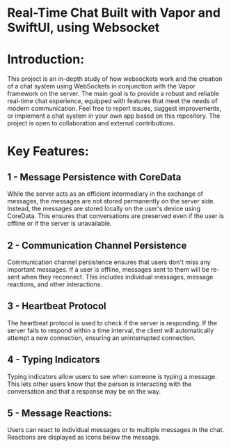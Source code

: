 # Real-Time Chat Built with Vapor and SwiftUI, using Websocket

# Introduction:
This project is an in-depth study of how websockets work and the creation of a chat system using WebSockets in conjunction with the Vapor framework on the server. The main goal is to provide a robust and reliable real-time chat experience, equipped with features that meet the needs of modern communication. Feel free to report issues, suggest improvements, or implement a chat system in your own app based on this repository. The project is open to collaboration and external contributions.

# Key Features:

## 1 - Message Persistence with CoreData
While the server acts as an efficient intermediary in the exchange of messages, the messages are not stored permanently on the server side. Instead, the messages are stored locally on the user's device using CoreData. This ensures that conversations are preserved even if the user is offline or if the server is unavailable.

## 2 - Communication Channel Persistence
Communication channel persistence ensures that users don't miss any important messages. If a user is offline, messages sent to them will be re-sent when they reconnect. This includes individual messages, message reactions, and other interactions.

## 3 - Heartbeat Protocol
The heartbeat protocol is used to check if the server is responding. If the server fails to respond within a time interval, the client will automatically attempt a new connection, ensuring an uninterrupted connection.

## 4 - Typing Indicators
Typing indicators allow users to see when someone is typing a message. This lets other users know that the person is interacting with the conversation and that a response may be on the way.

## 5 - Message Reactions:
Users can react to individual messages or to multiple messages in the chat. Reactions are displayed as icons below the message.



